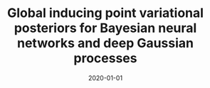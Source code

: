 ---
title: "Global inducing point variational posteriors for Bayesian neural networks and deep Gaussian processes"
collection: publications
category: ml
permalink: /publication/2020-01-01-global-inducing
excerpt: 'This paper presents a new variational inference method for Bayesian neural networks and deep Gaussian processes.'
date: 2020-01-01
venue: 'ICML'
citation: 'Ober SW, Aitchison L. (2020). &quot;Global inducing point variational posteriors for Bayesian neural networks and deep Gaussian processes.&quot; <i>ICML</i>.'
--- 